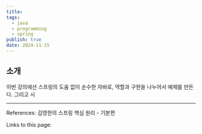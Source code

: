 ```yaml
---
title: 
tags:
  - java
  - programming
  - spring
publish: true
date: 2024-11-15
---
```

## 소개
이번 강의에선 스프링의 도움 없이 순수한 자바로, 역할과 구현을 나누어서 예제를 만든다. 그리고 시

---
References: 김영한의 스프링 핵심 원리 - 기본편

Links to this page: 
